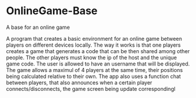 # OnlineGame-Base
A base for an online game

A program that creates a basic environment for an online game between players on different devices locally. The way it works is that one players creates a game that generates a code that can be then shared among other people. The other players must know the ip of the host and the unique game code. The user is allowed to have an username that will be displayed. The game allows a maximul of 4 players at the same time, their positions being calculated relative to their own. The app also uses a function chat between players, that also announces when a certain player connects/disconnects, the game screen being update correspondingl
